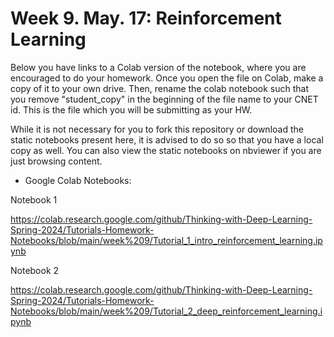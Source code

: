 # Week 9. May. 17: Reinforcement Learning


Below you have links to a Colab version of the notebook, where you are encouraged to do your homework. Once you open the file on Colab, make a copy of it to your own drive. Then, rename the colab notebook such that you remove "student_copy" in the beginning of the file name to your CNET id. This is the file which you will be submitting as your HW.

While it is not necessary for you to fork this repository or download the static notebooks present here, it is advised to do so so that you have a local copy as well. You can also view the static notebooks on nbviewer if you are just browsing content.

* Google Colab Notebooks:

Notebook 1

https://colab.research.google.com/github/Thinking-with-Deep-Learning-Spring-2024/Tutorials-Homework-Notebooks/blob/main/week%209/Tutorial_1_intro_reinforcement_learning.ipynb

Notebook 2

https://colab.research.google.com/github/Thinking-with-Deep-Learning-Spring-2024/Tutorials-Homework-Notebooks/blob/main/week%209/Tutorial_2_deep_reinforcement_learning.ipynb
